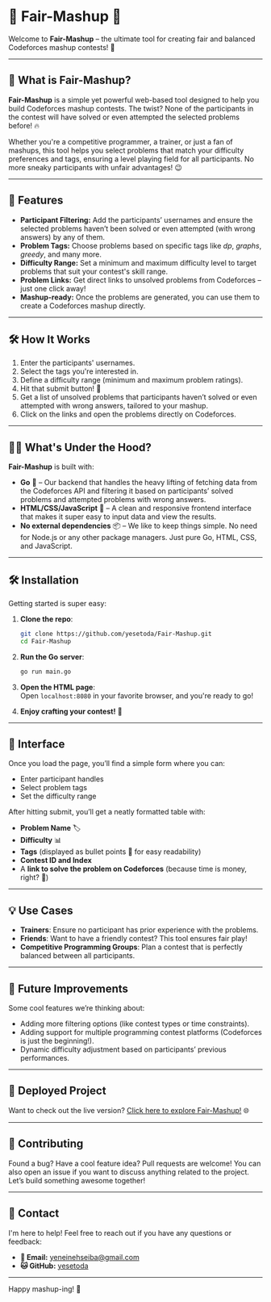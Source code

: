 
# 🎉 Fair-Mashup 🎯

Welcome to **Fair-Mashup** – the ultimate tool for creating fair and balanced Codeforces mashup contests! 🎊

---

## 🌟 What is Fair-Mashup?

**Fair-Mashup** is a simple yet powerful web-based tool designed to help you build Codeforces mashup contests. The twist? None of the participants in the contest will have solved or even attempted  the selected problems before! 🔥

Whether you're a competitive programmer, a trainer, or just a fan of mashups, this tool helps you select problems that match your difficulty preferences and tags, ensuring a level playing field for all participants. No more sneaky participants with unfair advantages! 😉

---

## 🚀 Features

- **Participant Filtering:** Add the participants’ usernames and ensure the selected problems haven’t been solved or even attempted (with wrong answers) by any of them.
- **Problem Tags:** Choose problems based on specific tags like *dp*, *graphs*, *greedy*, and many more.
- **Difficulty Range:** Set a minimum and maximum difficulty level to target problems that suit your contest's skill range.
- **Problem Links:** Get direct links to unsolved problems from Codeforces – just one click away!
- **Mashup-ready:** Once the problems are generated, you can use them to create a Codeforces mashup directly.

---

## 🛠️ How It Works

1. Enter the participants' usernames.
2. Select the tags you're interested in.
3. Define a difficulty range (minimum and maximum problem ratings).
4. Hit that submit button! 🎯
5. Get a list of unsolved problems that participants haven’t solved or even attempted with wrong answers, tailored to your mashup.
6. Click on the links and open the problems directly on Codeforces.

---

## 🧑‍💻 What's Under the Hood?

**Fair-Mashup** is built with:

- **Go** 🐹 – Our backend that handles the heavy lifting of fetching data from the Codeforces API and filtering it based on participants’ solved problems and attempted problems with wrong answers.
- **HTML/CSS/JavaScript** 🎨 – A clean and responsive frontend interface that makes it super easy to input data and view the results.
- **No external dependencies** 📦 – We like to keep things simple. No need for Node.js or any other package managers. Just pure Go, HTML, CSS, and JavaScript.

---

## 🛠️ Installation

Getting started is super easy:

1. **Clone the repo**:
   ```bash
   git clone https://github.com/yesetoda/Fair-Mashup.git
   cd Fair-Mashup
   ```
   
2. **Run the Go server**:
   ```bash
   go run main.go
   ```

3. **Open the HTML page**:  
   Open `localhost:8080` in your favorite browser, and you're ready to go!

4. **Enjoy crafting your contest!** 🎉

---

## 🎨 Interface

Once you load the page, you’ll find a simple form where you can:

- Enter participant handles
- Select problem tags
- Set the difficulty range

After hitting submit, you’ll get a neatly formatted table with:

- **Problem Name** 🏷️
- **Difficulty** 📊
- **Tags** (displayed as bullet points 🔵 for easy readability)
- **Contest ID and Index**
- A **link to solve the problem on Codeforces** (because time is money, right? 💸)

---

## 💡 Use Cases

- **Trainers**: Ensure no participant has prior experience with the problems.
- **Friends**: Want to have a friendly contest? This tool ensures fair play!
- **Competitive Programming Groups**: Plan a contest that is perfectly balanced between all participants.

---

## 🔧 Future Improvements

Some cool features we’re thinking about:

- Adding more filtering options (like contest types or time constraints).
- Adding support for multiple programming contest platforms (Codeforces is just the beginning!).
- Dynamic difficulty adjustment based on participants’ previous performances.

---

## 🎉 Deployed Project

Want to check out the live version? [Click here to explore Fair-Mashup!](https://your-deployed-link.com) 🌐

---

## 🤝 Contributing

Found a bug? Have a cool feature idea? Pull requests are welcome! You can also open an issue if you want to discuss anything related to the project. Let’s build something awesome together!

---

## 💌 Contact

I'm here to help! Feel free to reach out if you have any questions or feedback:

- **📧 Email:** [yeneinehseiba@gmail.com](mailto:your-email@example.com)
- **🐱 GitHub:** [yesetoda](https://github.com/yesetoda)

---

Happy mashup-ing! 🎉
